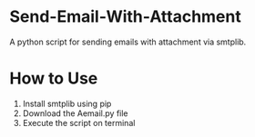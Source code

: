 # Send-Email-With-Attachment
A python script for sending emails with attachment via smtplib.

# How to Use
1. Install smtplib using pip
2. Download the Aemail.py file
3. Execute the script on terminal

